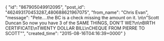 {
   "id": "867905049912095",
   "post_id": "462493170453287_480688621967075",
   "from_name": "Chris Evan",
   "message": "Pete....the BC is a check missing the amount on it. \n\n\"Scott Duncan So now you have 3 of the SAME THINGS, DON'T WE?\n\nBIRTH CERTIFICATE\nTWENTY DOLLAR BILL\nCHEQUE FROM PIERRE TO SCOTT\"",
   "created_time": "2015-08-16T04:16:39+0000"
 }
